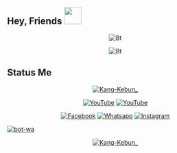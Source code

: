 ## Hey, Friends </b> <img src="https://github.com/TheDudeThatCode/TheDudeThatCode/blob/master/Assets/Developer.gif" width="40px">
<p align="center"><img src="https://user-images.githubusercontent.com/79711216/124872731-d34abb00-dfef-11eb-8843-384199bb630f.gif" alt="Bt">

<p align="center"><img src="https://user-images.githubusercontent.com/49580304/110318584-81067880-7fc2-11eb-8391-152d308e7f2b.gif" alt="Bt">

## Status Me
<p align="center"><a href="https://github.com/Lody-Tambak"><img title="Kang-Kebun_" src="https://github-readme-stats.vercel.app/api?username=Lody-Tambak&show_icons=true&include_all_commits=true&theme=chartreuse-dark&cache_seconds=3200seconds=3200"></a>
</p>

<p align="center">
<a href="https://github.com/Lody-Tambak"><img title="YouTube" src="https://img.shields.io/badge/Kang-Kebun__-brightgreen?style=for-the-badge&logo=github"></a>
<a href="https://youtube.com/channel/UCIW_JU0ce2JgTfWYdPy4-og"><img title="YouTube" src="https://img.shields.io/badge/YouTube-KangKebun__-red?style=for-the-badge&logo=Youtube"></a>
</p>

<p align="center">
<a href="https://www.facebook.com/kangkebun.kangkebun"><img title="Facebook" src="https://img.shields.io/badge/Facebook-black?style=for-the-badge&logo=Facebook"></a>
<a href="https://wa.me/6285875973250"><img title="Whatsapp" src="https://img.shields.io/badge/whatsapp-blue?style=for-the-badge&logo=whatsapp"></a>
<a href="https://www.instagram.com/lodytambak/"><img title="Instagram" src="https://img.shields.io/badge/INSTAGRAM-purple?style=for-the-badge&logo=instagram"></a>
<p align="center">

<a href="https://github.com/Lody-Tambak/bot-wa"><img title="bot-wa" src="https://github-readme-stats.vercel.app/api/pin/?username=Lody-Tambak&repo=bot-wa&theme=radical"></a>

<p align="center">
<a href="https://github.com/Lody-Tambak"><img title="Kang-Kebun_" src="https://github-readme-stats.vercel.app/api/top-langs/?username=Lody-Tambak&layout=compact"></a>
</p>
